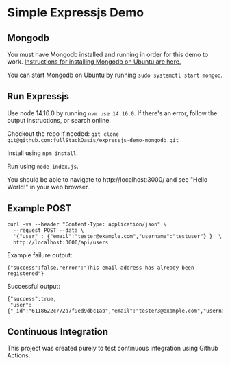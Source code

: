 # Simple Expressjs Demo

## Mongodb

You must have Mongodb installed and running in order for this demo to work. [Instructions for installing Mongodb on Ubuntu are here.](https://docs.mongodb.com/manual/tutorial/install-mongodb-on-ubuntu/)

You can start Mongodb on Ubuntu by running `sudo systemctl start mongod`.

## Run Expressjs

Use node 14.16.0 by running `nvm use 14.16.0`. If there's an error, follow the output instructions, or search online.

Checkout the repo if needed: `git clone git@github.com:fullStackOasis/expressjs-demo-mongodb.git`

Install using `npm install`.

Run using `node index.js`.

You should be able to navigate to http://localhost:3000/ and see "Hello World!" in your web browser.

## Example POST

```
curl -vs --header "Content-Type: application/json" \
  --request POST --data \
  '{"user" : {"email":"tester@example.com","username":"testuser"} }' \
  http://localhost:3000/api/users
```

Example failure output:

```
{"success":false,"error":"This email address has already been registered"}
```

Successful output:

```
{"success":true,
 "user":{"_id":"6118622c772a7f9ed9dbc1ab","email":"tester3@example.com","username":"testuser","__v":0}}
```

## Continuous Integration

This project was created purely to test continuous integration using Github Actions.
